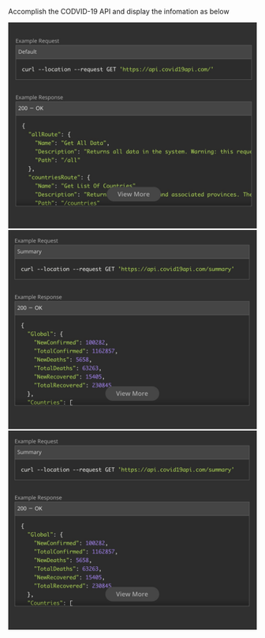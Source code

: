 Accomplish the CODVID-19 API and display the infomation as below

![demo](demo1.png)
![demo](demo2.png)
![demo](demo3.png)
